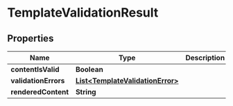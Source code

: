 
# TemplateValidationResult

## Properties
Name | Type | Description | Notes
------------ | ------------- | ------------- | -------------
**contentIsValid** | **Boolean** |  |  [optional]
**validationErrors** | [**List&lt;TemplateValidationError&gt;**](TemplateValidationError.md) |  |  [optional]
**renderedContent** | **String** |  |  [optional]




